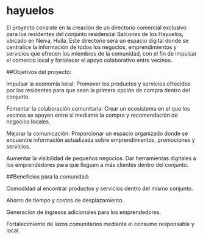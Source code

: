 # hayuelos
El proyecto consiste en la creación de un directorio comercial exclusivo para los residentes del conjunto residencial Balcones de los Hayuelos, ubicado en Neiva, Huila. Este directorio será un espacio digital donde se centralice la información de todos los negocios, emprendimientos y servicios que ofrecen los miembros de la comunidad, con el fin de impulsar el comercio local y fortalecer el apoyo colaborativo entre vecinos.

##Objetivos del proyecto:

Impulsar la economía local: Promover los productos y servicios ofrecidos por los residentes para que sean la primera opción de compra dentro del conjunto.

Fomentar la colaboración comunitaria: Crear un ecosistema en el que los vecinos se apoyen entre sí mediante la compra y recomendación de negocios locales.

Mejorar la comunicación: Proporcionar un espacio organizado donde se encuentre información actualizada sobre emprendimientos, promociones y servicios.

Aumentar la visibilidad de pequeños negocios: Dar herramientas digitales a los emprendedores para que lleguen a más clientes dentro del conjunto.

##Beneficios para la comunidad:

Comodidad al encontrar productos y servicios dentro del mismo conjunto.

Ahorro de tiempo y costos de desplazamiento.

Generación de ingresos adicionales para los emprendedores.

Fortalecimiento de lazos comunitarios mediante el consumo responsable y local.
